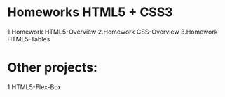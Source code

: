 Homeworks HTML5 + CSS3
=============

1.Homework HTML5-Overview
2.Homework CSS-Overview
3.Homework HTML5-Tables




Оther projects:
==============

1.HTML5-Flex-Box